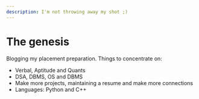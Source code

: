 ```yaml
---
description: I'm not throwing away my shot ;)
---
```


# The genesis

Blogging my placement preparation. Things to concentrate on:

* Verbal, Aptitude and Quants
* DSA, DBMS, OS and DBMS
* Make more projects, maintaining a resume and make more connections
* Languages: Python and C++

